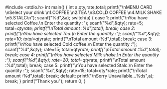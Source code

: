 #include <stdio.h>
int main()
{
 int a,qty,rate,total;
 printf("\nMENU CARD \nSelect your drink \n1.COFFEE \n2.TEA \n3.COLD COFFEE \n4.MILK SHAKE \n5.STALC\n");
 scanf("%d",&a);
 switch(a)
 {
  case 1:
    printf("\nYou have selected Coffee.\n Enter the quantity :");
    scanf("%d",&qty);
    rate=5;
    total=qty*rate;
    printf("\nTotal amount :%d",total);
    break;
  case 2:
    printf("\nYou have selected Tea.\n Enter the quantity :");
    scanf("%d",&qty);
    rate=10;
    total=qty*rate;
    printf("\nTotal amount :%d",total);
    break;
  case 3:
    printf("\nYou have selected Cold coffee.\n Enter the quantity :");
    scanf("%d",&qty);
    rate=15;
    total=qty*rate;
    printf("\nTotal amount :%d",total);
    break;
  case 4:
    printf("\nYou have selected Milk shake.\n Enter the quantity :");
    scanf("%d",&qty);
    rate=20;
    total=qty*rate;
    printf("\nTotal amount :%d",total);
    break;
  case 5:
    printf("\nYou have selected Stalc.\n Enter the quantity :");
    scanf("%d",&qty);
    rate=15;
    total=qty*rate;
    printf("\nTotal amount :%d",total);
    break;
  default:
    printf("\nSorry Unavailable...%ds",a);
    break;
 }
printf("Thank you");
return 0;
}
